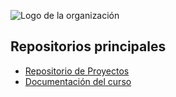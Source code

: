 ![Logo de la organización](https://upload.wikimedia.org/wikipedia/commons/6/67/UTN_logo.jpg)

## Repositorios principales
- [Repositorio de Proyectos](https://github.com/Proyectos-TUP-2024/proyectos-.gitkeep)
- [Documentación del curso](https://github.com/Proyectos-TUP-2024/docs)

